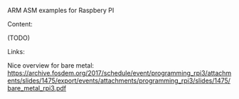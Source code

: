 
ARM ASM examples for Raspbery PI

Content:

(TODO)


Links:

Nice overview for bare metal:
https://archive.fosdem.org/2017/schedule/event/programming_rpi3/attachments/slides/1475/export/events/attachments/programming_rpi3/slides/1475/bare_metal_rpi3.pdf

